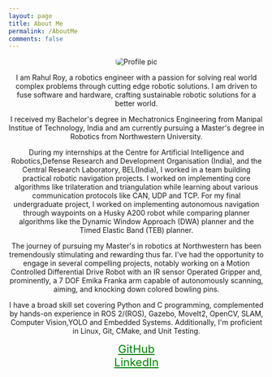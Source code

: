 ```yaml
---
layout: page
title: About Me
permalink: /AboutMe
comments: false
---
```



<style>
  .profile-pic {
    max-width: 300px; /* Adjust the size as needed */
    height: auto;
    border-radius: 30%; /* Optional: Makes the image round */
  }

  /* Additional styles for centering content */
  .center-content {
    text-align: center;
  }
</style>

<div class="row justify-content-center">
  <div class="col-md-8 pr-5 center-content"> <!-- Applied center-content class -->

<p class="mb-5">
<img class="shadow-lg profile-pic" src="{{site.baseurl}}/assets/images/Profile.jpg" alt="Profile pic" />
</p>

<p>I am Rahul Roy, a robotics engineer with a passion for solving real world complex problems through cutting edge robotic solutions. I am driven to fuse software and hardware, crafting sustainable robotic solutions for a better world.</p>

<p>I received my Bachelor's degree in Mechatronics Engineering from Manipal Institue of Technology, India and am currently pursuing a Master's degree in Robotics from Northwestern University. </p>

<p>During my internships at the Centre for Artificial Intelligence and Robotics,Defense Research and Development Organisation (India), and the Central Research Laboratory, BEL(India), I worked in a team building practical robotic navigation projects. I worked on implementing core algorithms like trilateration and triangulation while learning about various communication protocols like CAN, UDP and TCP.
For my final undergraduate project, I worked on implementing autonomous navigation through waypoints on a Husky A200 robot while comparing planner algorithms like the Dynamic Window Approach (DWA) planner and the Timed Elastic Band (TEB) planner.</p>

<p>The journey of pursuing my Master's in robotics at Northwestern has been tremendously stimulating and rewarding thus far. I've had the opportunity to engage in several compelling projects, notably working on a Motion Controlled Differential Drive Robot with an IR sensor Operated Gripper and, prominently, a 7 DOF Emika Franka arm capable of autonomously scanning, aiming, and knocking down colored bowling pins.</p>

<p>I have a broad skill set covering Python and C programming, complemented by hands-on experience in ROS 2/(ROS), Gazebo, MoveIt2, OpenCV, SLAM, Computer Vision,YOLO and Embedded Systems. Additionally, I'm proficient in Linux, Git, CMake, and Unit Testing. </p>
<div style="text-align: center; color: white; font-size:22px;">
    <a href="https://github.com/roy2909" style="color: green;">GitHub</a><br>
    <a href="https://www.linkedin.com/in/rahul-roy2909/" style="color: green;">LinkedIn</a><br>
</div>

</div>
</div>
